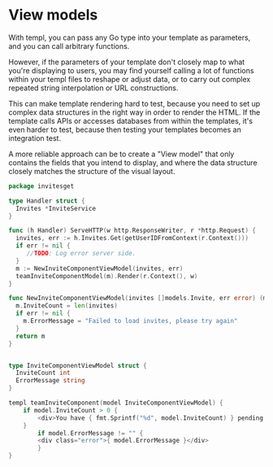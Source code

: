 # View models

With templ, you can pass any Go type into your template as parameters, and you can call arbitrary functions.

However, if the parameters of your template don't closely map to what you're displaying to users, you may find yourself calling a lot of functions within your templ files to reshape or adjust data, or to carry out complex repeated string interpolation or URL constructions.

This can make template rendering hard to test, because you need to set up complex data structures in the right way in order to render the HTML. If the template calls APIs or accesses databases from within the templates, it's even harder to test, because then testing your templates becomes an integration test.

A more reliable approach can be to create a "View model" that only contains the fields that you intend to display, and where the data structure closely matches the structure of the visual layout.

```go
package invitesget

type Handler struct {
  Invites *InviteService
}

func (h Handler) ServeHTTP(w http.ResponseWriter, r *http.Request) {
  invites, err := h.Invites.Get(getUserIDFromContext(r.Context()))
  if err != nil {
     //TODO: Log error server side.
  }
  m := NewInviteComponentViewModel(invites, err)
  teamInviteComponentModel(m).Render(r.Context(), w)
}

func NewInviteComponentViewModel(invites []models.Invite, err error) (m InviteComponentViewModel) {
  m.InviteCount = len(invites)
  if err != nil {
    m.ErrorMessage = "Failed to load invites, please try again"
  }
  return m
}


type InviteComponentViewModel struct {
  InviteCount int
  ErrorMessage string
}

templ teamInviteComponent(model InviteComponentViewModel) {
	if model.InviteCount > 0 {
		<div>You have { fmt.Sprintf("%d", model.InviteCount) } pending invites</div>
	}
        if model.ErrorMessage != "" {
		<div class="error">{ model.ErrorMessage }</div>
        }
}
```
